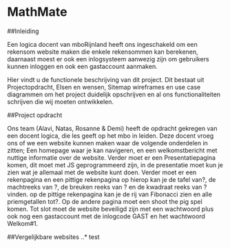 # MathMate


##Inleiding

Een logica docent van mboRijnland heeft ons ingeschakeld om een rekensom website maken die enkele rekensommen kan berekenen, daarnaast moest er ook een inlogsysteem aanwezig zijn om gebruikers kunnen inloggen en ook een gastaccount aanmaken.

Hier vindt u de functionele beschrijving van dit project. Dit bestaat uit Projectopdracht, EIsen en wensen, Sitemap wireframes en use case diagrammen om het project duidelijk opschrijven en al ons functionaliteiten schrijven die wij moeten ontwikkelen.


##Project opdracht

Ons team (Alavi, Natas, Rosanne & Demi) heeft de opdracht gekregen van een docent logica, die les geeft op het mbo in leiden. Deze docent vroeg ons of we een website kunnen maken waar de volgende onderdelen in zitten; Een homepage waar je kan navigeren, en een welkomstbericht met nuttige informatie over de website. Verder moet er een Presentatiepagina komen, dit moet met JS geprogrammeerd zijn, in de presentatie moet kun je zien wat je allemaal met de website kunt doen.
Verder moet er een rekenpagina en een pittige rekenpagina op hierop kan je de tafel van?, de machtreeks van ?, de breuken reeks van ? en de kwadraat reeks van ? vinden. op de pittige rekenpagina kan je de rij van Fibonacci zien en alle priemgetallen tot?.
Op de andere pagina moet een shoot the pig spel komen.
Tot slot moet de website beveiligd zijn met een wachtwoord plus ook nog een gastaccount met de inlogcode GAST en het wachtwoord Welkom#1.


##Vergelijkbare websites
..* test